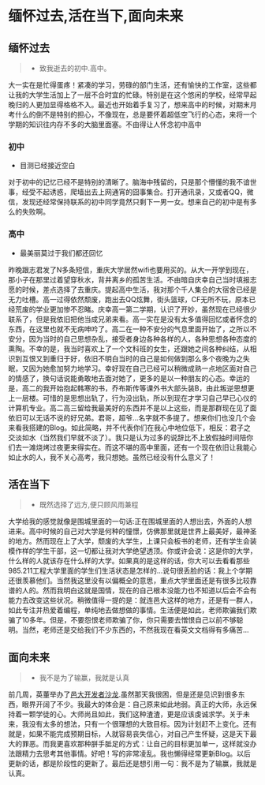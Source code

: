 # 缅怀过去,活在当下,面向未来

## 缅怀过去
>* 致我逝去的初中.高中。

大一实在是忙得蛋疼！紧凑的学习，劳碌的部门生活，还有愉快的工作室，这些都让我的大学生活加上了一层不合时宜的忙碌。特别是在这个悠闲的学校，经常早起晚归的人更加显得格格不入。最近也开始着手复习了，想来高中的时候，对期末月考什么的倒不是特别的担心，不像现在，总是要怀着超低空飞行的心态，来将一个学期的知识往内存不多的大脑里面塞。不由得让人怀念初中高中

### 初中
* 目测已经接近空白

对于初中的记忆已经不是特别的清晰了。脑海中残留的，只是那个懵懂的我不谙世事，经受不起诱惑，爬墙出去上网通宵的囧事集合。打开通讯录，又或者QQ，微信，发现还经常保持联系的初中同学竟然只剩下一男一女。想来自己的初中是有多么的失败啊。

### 高中
* 最美丽莫过于我们都还回忆

昨晚跟志君发了N多条短信，重庆大学居然wifi也要用买的。从大一开学到现在，那小子在那里过着望穿秋水，背井离乡的孤苦生活。不由暗自庆幸自己当时填报志愿的时候，差点选择了去重庆。提起高中生活，我对那个千人集合的大宿舍已经是无力吐槽。高一过得依然颓废，跑出去QQ炫舞，街头篮球，CF无所不玩，原本已经荒废的学业更加惨不忍睹。庆幸高一第二学期，认识了开妙，虽然现在已经很少联系了，但是我依旧把他当成兄弟来看。高一实在是没有太多值得回忆或者怀念的东西，在这里也就不无病呻吟了。高二在一种不安分的气息里面开始了，之所以不安分，因为当时的自己思想杂乱，接受者身边各种各样的人，各种思想各种态度的熏陶。不幸的是，我当时喜欢上了一个文科班的女生，还跟她之间各种纠结，从相识到互恨又到重归于好，依旧不明白当时的自己是如何做到那么多个夜晚为之失眠，又因为她愈加努力地学习。幸好现在自己已经可以稍微成熟一点地区面对自己的情感了，换句话说能勇敢地去面对她了，更多的是以一种朋友的心态。幸运的是，高二的我开始抱起韩寒的书，乔布斯传等课外书大部头装B，由此叛逆思想更上一层楼。可惜的是思想出轨了，行为没出轨，所以到现在才学习自己早已心仪的计算机专业。高二高三留给我最美好的东西并不是以上这些，而是那群现在见了面依旧可以无话不说的好兄弟。君哥，超爷...名字就不多提了。想来你们也没几个会来看我搭建的Blog。如此简略，并不代表你们在我心中地位低下，相反：君子之交淡如水（当然我们早就不淡了）。我只是认为过多的说辞比不上放假抽时间陪你们去一滩烧烤过夜更来得实在。而这不堪的高中里面，还有一个现在依旧让我能心如止水的人，我不关心高考，我只想她。虽然已经没有什么意义了！

## 活在当下

>* 既然选择了远方,便只顾风雨兼程

大学给我的感觉就像是围城里面的一句话:正在围城里面的人想出去，外面的人想进来。高中时候的自己对大学是何种的憧憬，仿佛那里就是世界上最美好，最神圣的地方。然而现在上了大学，颓废的大学生，上课只会板书的老师，还有学生会装模作样的学生干部，这一切都让我对大学绝望透顶。你或许会说：这是你的大学，什么样的人就该存在什么样的大学。如果真的是这样的话，你大可以去看看那些985.211工程大学里面的学生们生活状态是怎样的...说句很丢脸的话：我上个学期还很羡慕他们。当然我这里没有以偏概全的意思，重点大学里面还是有很多比较靠谱的人的。然而我明白这就是国情，现在的自己根本没能力也不知道以后会不会有能力去改变这些状况。稍微值得一提的是：就连邑大这样的地方，还是有一群人，如此专注并热爱着编程，单纯地去做想做的事情。生活便是如此，老师欺骗我们欺骗了10多年。但是，不要怨恨老师欺骗了你，你只需要去憎恨自己以前不够聪明。当然，老师还是交给我们不少东西的，不然我现在看英文文档得有多痛苦...



## 面向未来
>* 我不是为了输赢，我就是认真

前几周，英董举办了[邑大开发者沙龙][1].虽然那天我很困，但是还是见识到很多东西，眼界开阔了不少。我最大的体会是：自己原来如此地弱。真正的大师，永远保持着一颗学徒的心。大师尚且如此，我们这种渣渣，更是应该虔诚求学。关于未来，我没有太多的想法，只有一个很理想的大致目标。因为计划赶不上变化。还有就是，如果不能完成预期目标，人就容易丧失信心，对自己产生怀疑，这是天下最大的罪恶。而我更喜欢那种胼手胝足的方式：让自己的目标更加单一，这样就没办法跟精力去思考其他事情。好吧！写的非常凌乱。我也懒得经常更新Blog。以后更新的话，都是阶段性的更新了。最后还是想引用一句：我不是为了输赢，我就是认真。


  [1]: http://jacsonlee.github.io/Blog/?Diary/wyu-dev-conf